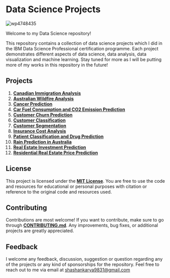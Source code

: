 # Data Science Projects

![wp4748435](https://github.com/shashankarya9999/Data-Science-Projects/assets/161122907/b10e813b-6963-47dd-b803-024013912771)

Welcome to my Data Science repository! 

This repository contains a collection of data science projects which I did in the IBM Data Science Professional certification programme. Each project demonstrates different aspects of data science, data analysis, data visualization and machine learning. Stay tuned for more as I will be putting more of my works in this repository in the future! 

## Projects
1. [**Canadian Immigration Analysis**](https://github.com/shashankarya9999/Data-Science-Projects/tree/main/Canadian-Immigration-Analysis)
2. [**Australian Wildfire Analysis**](https://github.com/shashankarya9999/Data-Science-Projects/tree/main/Australian-Wildfire-Analysis)
3. [**Cancer Prediction**](https://github.com/shashankarya9999/Data-Science-Projects/tree/main/Cancer-Prediction)
4. [**Car Fuel Consumption and CO2 Emission Prediction**](https://github.com/shashankarya9999/Data-Science-Projects/tree/main/Car-Fuel-Consumption-%26-CO2-Emission-Prediction)
5. [**Customer Churn Prediction**](https://github.com/shashankarya9999/Data-Science-Projects/tree/main/Customer-Churn-Prediction)
6. [**Customer Classification**](https://github.com/shashankarya9999/Data-Science-Projects/tree/main/Customer-Classification)
7. [**Customer Segmentation**](https://github.com/shashankarya9999/Data-Science-Projects/tree/main/Customer-Segmentation)
8. [**Insurance Cost Analysis**](https://github.com/shashankarya9999/Data-Science-Projects/tree/main/Insurance-Cost-Analysis)
9. [**Patient Classification and Drug Prediction**](https://github.com/shashankarya9999/Data-Science-Projects/tree/main/Patient-Classification-%26-Drug-Prediction)
10. [**Rain Prediction in Australia**](https://github.com/shashankarya9999/Data-Science-Projects/tree/main/Rain-Prediction-in-Australia)
11. [**Real Estate Investment Prediction**](https://github.com/shashankarya9999/Data-Science-Projects/tree/main/Real-Estate-Investment-Prediction)
12. [**Residential Real Estate Price Prediction**](https://github.com/shashankarya9999/Data-Science-Projects/tree/main/Residential-Real-Estate-Price-Prediction)

## License
This project is licensed under the [**MIT License**](https://github.com/shashankarya9999/Data-Science-Projects/blob/main/LICENSE). You are free to use the code and resources for educational or personal purposes with citation or reference to the original code and resources used.

## Contributing
Contributions are most welcome! If you want to contribute, make sure to go through [**CONTRIBUTING.md**](https://github.com/shashankarya9999/Data-Science-Projects/blob/main/CONTRIBUTING.md). Any improvements, bug fixes, or additional projects are greatly appreciated.

## Feedback
I welcome any feedback, discussion, suggestion or question regarding any of the projects or any kind of sponsorships for the repository. Feel free to reach out to me via email at shashankarya9831@gmail.com
